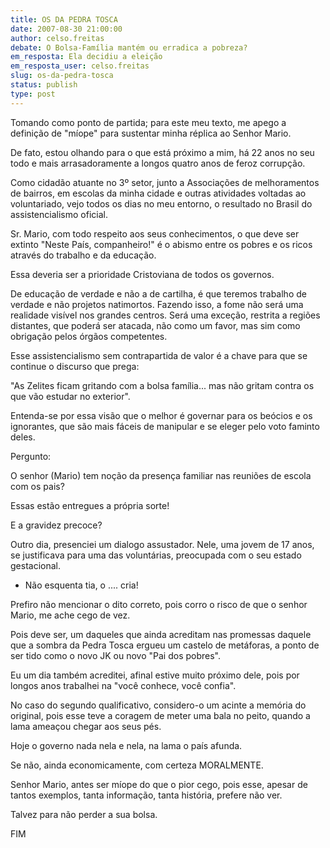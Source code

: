 ```yaml
---
title: OS DA PEDRA TOSCA
date: 2007-08-30 21:00:00
author: celso.freitas
debate: O Bolsa-Família mantém ou erradica a pobreza?
em_resposta: Ela decidiu a eleição
em_resposta_user: celso.freitas
slug: os-da-pedra-tosca
status: publish 
type: post
---
```


Tomando como ponto de partida; para este meu texto, me apego a definição de "míope" para sustentar minha réplica ao Senhor Mario.  

De fato, estou olhando para o que está próximo a mim, há 22 anos no seu todo e mais arrasadoramente a longos quatro anos de feroz corrupção.  

Como cidadão atuante no 3º setor, junto a Associações de melhoramentos de bairros, em escolas da minha cidade e outras atividades voltadas ao voluntariado, vejo todos os dias no meu entorno, o resultado no Brasil do assistencialismo oficial.  

Sr. Mario, com todo respeito aos seus conhecimentos, o que deve ser extinto "Neste País, companheiro!" é o abismo entre os pobres e os ricos através do trabalho e da educação.  

Essa deveria ser a prioridade Cristoviana de todos os governos.  

De educação de verdade e não a de cartilha, é que teremos trabalho de verdade e não projetos natimortos. Fazendo isso, a fome não será uma realidade visível nos grandes centros. Será uma exceção, restrita a regiões distantes, que poderá ser atacada, não como um favor, mas sim como obrigação pelos órgãos competentes.  

Esse assistencialismo sem contrapartida de valor é a chave para que se continue o discurso que prega:  

"As Zelites ficam gritando com a bolsa família... mas não gritam contra os que vão estudar no exterior".  

Entenda-se por essa visão que o melhor é governar para os beócios e os ignorantes, que são mais fáceis de manipular e se eleger pelo voto faminto deles.  

Pergunto:  

O senhor (Mario) tem noção da presença familiar nas reuniões de escola com os pais?  

Essas estão entregues a própria sorte!  

E a gravidez precoce?  

Outro dia, presenciei um dialogo assustador. Nele, uma jovem de 17 anos, se justificava para uma das voluntárias, preocupada com o seu estado gestacional.  

- Não esquenta tia, o .... cria!  

Prefiro não mencionar o dito correto, pois corro o risco de que o senhor Mario, me ache cego de vez.  

Pois deve ser, um daqueles que ainda acreditam nas promessas daquele que a sombra da Pedra Tosca ergueu um castelo de metáforas, a ponto de ser tido como o novo JK ou novo "Pai dos pobres".  

Eu um dia também acreditei, afinal estive muito próximo dele, pois por longos anos trabalhei na "você conhece, você confia".  

No caso do segundo qualificativo, considero-o um acinte a memória do original, pois esse teve a coragem de meter uma bala no peito, quando a lama ameaçou chegar aos seus pés.  

Hoje o governo nada nela e nela, na lama o país afunda.  

Se não, ainda economicamente, com certeza MORALMENTE.  

Senhor Mario, antes ser míope do que o pior cego, pois esse, apesar de tantos exemplos, tanta informação, tanta história, prefere não ver.  

Talvez para não perder a sua bolsa.  

 FIM

